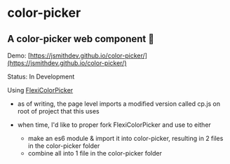 # color-picker

## A color-picker web component 🎨

Demo: [https://jsmithdev.github.io/color-picker/](https://jsmithdev.github.io/color-picker/)

Status: In Development

Using [FlexiColorPicker](https://github.com/DavidDurman/FlexiColorPicker)

- as of writing, the page level imports a modified version called cp.js on root of project that this uses

- when time, I'd like to proper fork FlexiColorPicker and use to either

  - make an es6 module & import it into color-picker, resulting in 2 files in the color-picker folder
  - combine all into 1 file in the color-picker folder
